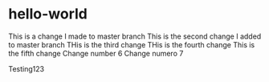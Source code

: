hello-world
===========
This is a change I made to master branch
This is the second change I added to master branch
THis is the third change
THis is the fourth change
This is the fifth change
Change number 6
Change numero 7

Testing123
